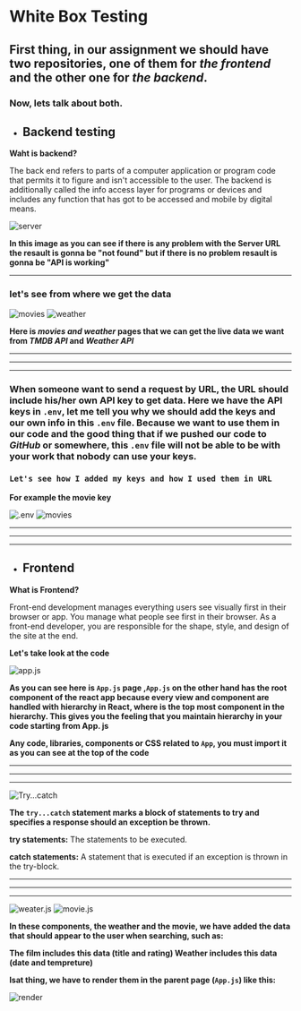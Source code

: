 # **White Box Testing**

## First thing, in our assignment we should have two repositories, one of them for ***the frontend*** and the other one for ***the backend***.

### Now, lets talk about both.

- ## **Backend testing**

**Waht is backend?**

The back end refers to parts of a computer application or program code that permits it to figure and isn't accessible to the user. The backend is additionally called the info access layer for programs or devices and includes any function that has got to be accessed and mobile by digital means.


![server](activity-3/serverjsBackend.png)

**In this image as you can see if there is any problem with the Server URL the resault is gonna be "not found" but if there is no problem resault is gonna be "API is working"**
____

### let's see from where we get the data

![movies](activity-3/movies.jsBackend.png)
![weather](activity-3/weather.jsBackend.png)

**Here is *movies and weather* pages that we can get the live data we want from *TMDB API* and *Weather API***

___
___
___
### When someone want to send a request by URL, the URL should include his/her own API key to get data. Here we have the API keys in `.env`, let me tell you why we should add the keys and our own info in this `.env` file. Because we want to use them in our code and the good thing that if we pushed our code to ***GitHub*** or somewhere, this `.env` file will not be able to be with your work that nobody can use your keys.

### `Let's see how I added my keys and how I used them in URL`

**For example the movie key**

![.env](activity-3/.env.png)
![movies](activity-3/movies.jsBackend.png)

____
____
____
- ## **Frontend**

**What is Frontend?**

Front-end development manages everything users see visually first in their browser or app. You manage what people see first in their browser. As a front-end developer, you are responsible for the shape, style, and design of the site at the end.



**Let's take look at the code**

![app.js](activity-3/app.jsFrontend.png)

**As you can see here is `App.js` page ,`App.js` on the other hand has the root component of the react app because every view and component are handled with hierarchy in React, where <App /> is the top most component in the hierarchy. This gives you the feeling that you maintain hierarchy in your code starting from App. js**

**Any code, libraries, components or CSS related to `App`, you must import it as you can see at the top of the code**

____
____
____
![Try...catch](activity-3/tryCatch.png)

**The `try...catch` statement marks a block of statements to try and specifies a response should an exception be thrown.**

**try statements:**
The statements to be executed.

**catch statements:**
A statement that is executed if an exception is thrown in the try-block.

___
___
___

![weater.js](activity-3/weather.jsFrontend.png)
![movie.js](activity-3/movie.jsFrontend.png)


**In these components, the weather and the movie, we have added the data that should appear to the user when searching, such as:**

**The film includes this data (title and rating)
Weather includes this data (date and tempreture)**


**lsat thing, we have to render them in the parent page (`App.js`) like this:**

![render](activity-3/render.png)
